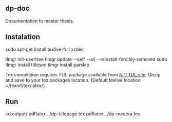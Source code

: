 ## dp-doc

Documentation to master thesis.

## Instalation

sudo apt-get install texlive-full xzdec

tlmgr init-usertree
tlmgr update --self --all --reinstall-forcibly-removed
sudo tlmgr install titlesec
tlmgr install parskip

Tex compilation requires TUL package available from [NTI TUL site](http://www.nti.tul.cz/~satrapa/vyuka/latex-tul/). Unzip and save to your tex packages location. (Default texlive location ~/texmf/tex/latex/)

## Run

cd output/
pdflatex ../dp-titlepage.tex
pdflatex ../dp-madera.tex
